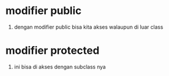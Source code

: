 # modifier public
1. dengan modifier public bisa kita akses walaupun di luar class

# modifier protected 
1. ini bisa di akses dengan subclass nya 



